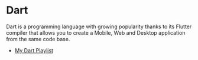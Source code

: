# Dart

Dart is a programming language with growing popularity thanks to its Flutter compiler that allows you to create a Mobile, Web and Desktop application from the same code base.

- [My Dart Playlist](https://youtube.com/playlist?list=PLY6oTPmKnKbZaOObALdHSgGTZhne6Q-yJ)